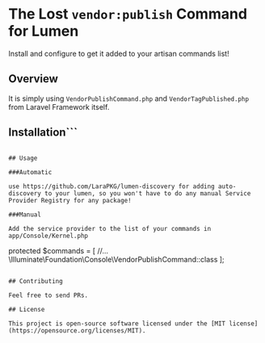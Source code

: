 # The Lost `vendor:publish` Command for Lumen

Install and configure to get it added to your artisan commands list!

## Overview

It is simply using `VendorPublishCommand.php` and `VendorTagPublished.php` from Laravel Framework itself.


## Installation```
```

## Usage

###Automatic

use https://github.com/LaraPKG/lumen-discovery for adding auto-discovery to your lumen, so you won't have to do any manual Service Provider Registry for any package!

###Manual

Add the service provider to the list of your commands in app/Console/Kernel.php

```
protected $commands = [
    //...
    \Illuminate\Foundation\Console\VendorPublishCommand::class
];
```

## Contributing

Feel free to send PRs.

## License

This project is open-source software licensed under the [MIT license](https://opensource.org/licenses/MIT).
